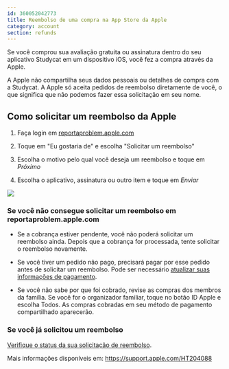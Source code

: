 ```yaml
---
id: 360052042773
title: Reembolso de uma compra na App Store da Apple
category: account
section: refunds
---
```

Se você comprou sua avaliação gratuita ou assinatura dentro do seu aplicativo Studycat em um dispositivo iOS, você fez a compra através da Apple.

A Apple não compartilha seus dados pessoais ou detalhes de compra com a Studycat. A Apple só aceita pedidos de reembolso diretamente de você, o que significa que não podemos fazer essa solicitação em seu nome.

## Como solicitar um reembolso da Apple

1. Faça login em [reportaproblem.apple.com](https://reportaproblem.apple.com/)

2. Toque em "Eu gostaria de" e escolha "Solicitar um reembolso"

3. Escolha o motivo pelo qual você deseja um reembolso e toque em _Próximo_

4. Escolha o aplicativo, assinatura ou outro item e toque em _Enviar_

![](/attachments/token/EIRFxjZzzik6OVcPJeEE4MFaP/?name=ios14-iphone-12-pro-safari-report-a-problem.png)

### Se você não consegue solicitar um reembolso em reportaproblem.apple.com

- Se a cobrança estiver pendente, você não poderá solicitar um reembolso ainda. Depois que a cobrança for processada, tente solicitar o reembolso novamente.

- Se você tiver um pedido não pago, precisará pagar por esse pedido antes de solicitar um reembolso. Pode ser necessário [atualizar suas informações de pagamento](https://support.apple.com/kb/HT201266).

- Se você não sabe por que foi cobrado, revise as compras dos membros da família. Se você for o organizador familiar, toque no botão ID Apple e escolha Todos. As compras cobradas em seu método de pagamento compartilhado aparecerão.

### Se você já solicitou um reembolso

[Verifique o status da sua solicitação de reembolso](https://support.apple.com/kb/HT210904).

Mais informações disponíveis em: <https://support.apple.com/HT204088>

